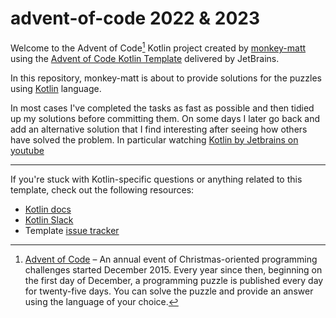 # advent-of-code 2022 & 2023

Welcome to the Advent of Code[^aoc] Kotlin project created by [monkey-matt][github] using the [Advent of Code Kotlin Template][template] delivered by JetBrains.

In this repository, monkey-matt is about to provide solutions for the puzzles using [Kotlin][kotlin] language.

In most cases I've completed the tasks as fast as possible and then tidied up my solutions before committing them.
On some days I later go back and add an alternative solution that I find interesting after seeing how others have solved the problem. In particular watching [Kotlin by Jetbrains on youtube][kotlin by jetbrains]

---

If you're stuck with Kotlin-specific questions or anything related to this template, check out the following resources:

- [Kotlin docs][docs]
- [Kotlin Slack][slack]
- Template [issue tracker][issues]


[^aoc]:
    [Advent of Code][aoc] – An annual event of Christmas-oriented programming challenges started December 2015.
    Every year since then, beginning on the first day of December, a programming puzzle is published every day for twenty-five days.
    You can solve the puzzle and provide an answer using the language of your choice.

[aoc]: https://adventofcode.com
[docs]: https://kotlinlang.org/docs/home.html
[github]: https://github.com/monkey-matt
[issues]: https://github.com/kotlin-hands-on/advent-of-code-kotlin-template/issues
[kotlin]: https://kotlinlang.org
[slack]: https://surveys.jetbrains.com/s3/kotlin-slack-sign-up
[template]: https://github.com/kotlin-hands-on/advent-of-code-kotlin-template
[kotlin by jetbrains]: https://www.youtube.com/playlist?list=PLlFc5cFwUnmwxQlKf8uWp-la8BVSTH47J
